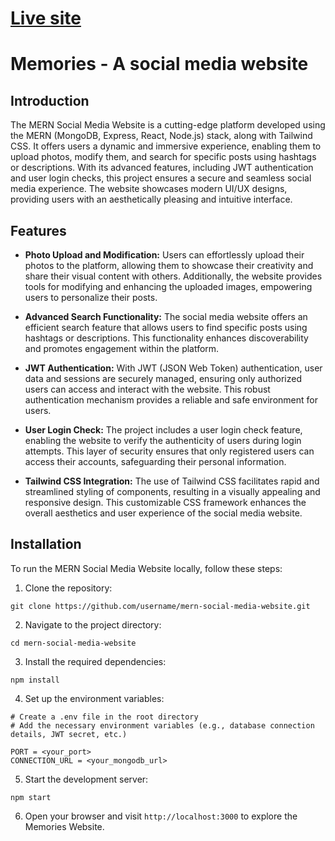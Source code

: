 # [Live site](https://memories-website-prj.netlify.app/)

# Memories - A social media website

## Introduction

The MERN Social Media Website is a cutting-edge platform developed using the MERN (MongoDB, Express, React, Node.js) stack, along with Tailwind CSS. It offers users a dynamic and immersive experience, enabling them to upload photos, modify them, and search for specific posts using hashtags or descriptions. With its advanced features, including JWT authentication and user login checks, this project ensures a secure and seamless social media experience. The website showcases modern UI/UX designs, providing users with an aesthetically pleasing and intuitive interface.

## Features

- **Photo Upload and Modification:** Users can effortlessly upload their photos to the platform, allowing them to showcase their creativity and share their visual content with others. Additionally, the website provides tools for modifying and enhancing the uploaded images, empowering users to personalize their posts.

- **Advanced Search Functionality:** The social media website offers an efficient search feature that allows users to find specific posts using hashtags or descriptions. This functionality enhances discoverability and promotes engagement within the platform.

- **JWT Authentication:** With JWT (JSON Web Token) authentication, user data and sessions are securely managed, ensuring only authorized users can access and interact with the website. This robust authentication mechanism provides a reliable and safe environment for users.

- **User Login Check:** The project includes a user login check feature, enabling the website to verify the authenticity of users during login attempts. This layer of security ensures that only registered users can access their accounts, safeguarding their personal information.

- **Tailwind CSS Integration:** The use of Tailwind CSS facilitates rapid and streamlined styling of components, resulting in a visually appealing and responsive design. This customizable CSS framework enhances the overall aesthetics and user experience of the social media website.

## Installation

To run the MERN Social Media Website locally, follow these steps:

1. Clone the repository:

```shell
git clone https://github.com/username/mern-social-media-website.git
```

2. Navigate to the project directory:

```shell
cd mern-social-media-website
```

3. Install the required dependencies:

```shell
npm install
```

4. Set up the environment variables:

```shell
# Create a .env file in the root directory
# Add the necessary environment variables (e.g., database connection details, JWT secret, etc.)

PORT = <your_port>
CONNECTION_URL = <your_mongodb_url>
```

5. Start the development server:

```shell
npm start
```

6. Open your browser and visit `http://localhost:3000` to explore the Memories Website.


